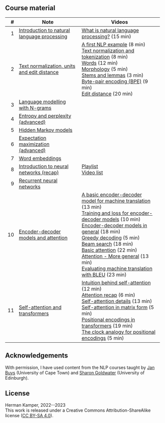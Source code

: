 ## Course material

| # | Note | Videos |
|---:|---|---|
| 1 | [Introduction to natural language processing](notes/01_intro_notes.pdf) | [What is natural language processing?](https://youtu.be/ZxG1YFrYuOU&list=PLmZlBIcArwhOqEQwyk2TBHmtEKTGPMu5d) (15 min) |
| 2 | [Text normalization, units and edit distance](notes/02_units_distance_notes.pdf) | [A first NLP example](https://youtu.be/k4Co_47zeO4&list=PLmZlBIcArwhOqEQwyk2TBHmtEKTGPMu5d) (8 min)<br>[Text normalization and tokenization](https://youtu.be/Y2FBKCwww50&list=PLmZlBIcArwhOqEQwyk2TBHmtEKTGPMu5d) (8 min)<br>[Words](https://youtu.be/o_v279Ip4GU&list=PLmZlBIcArwhOqEQwyk2TBHmtEKTGPMu5d) (12 min)<br>[Morphology](https://youtu.be/zMMrn7BZefc&list=PLmZlBIcArwhOqEQwyk2TBHmtEKTGPMu5d) (5 min)<br>[Stems and lemmas](https://youtu.be/DWsiL01hMwk&list=PLmZlBIcArwhOqEQwyk2TBHmtEKTGPMu5d) (3 min)<br>[Byte-pair encoding (BPE)](https://youtu.be/20xtCxAAkFw&list=PLmZlBIcArwhOqEQwyk2TBHmtEKTGPMu5d) (9 min)<br>[Edit distance](https://youtu.be/C2cRO9BqlZw&list=PLmZlBIcArwhOqEQwyk2TBHmtEKTGPMu5d) (20 min) |
| 3 | [Language modelling with N-grams](notes/03_lm_ngrams_notes.pdf) |  |
| 4 | [Entropy and perplexity (advanced)](notes/04_entropy_perplexity_notes.pdf) |  |
| 5 | [Hidden Markov models](notes/05_hmm_notes.pdf) |  |
| 6 | [Expectation maximization (advanced)](notes/06_em_notes.pdf) |  |
| 7 | [Word embeddings](notes/07_word_embeddings_notes.pdf) |  |
| 8 | [Introduction to neural networks (recap)](notes/08_nn_notes.pdf) | [Playlist](https://www.youtube.com/playlist?list=PLmZlBIcArwhMHnIrNu70mlvZOwe6MqWYn) <br> [Video list](https://www.kamperh.com/data414/#introduction-to-neural-networks) |
| 9 | [Recurrent neural networks](notes/09_rnn_notes.pdf) |  |
| 10 | [Encoder-decoder models and attention](notes/10_encdec_attention_notes.pdf) | [A basic encoder-decoder model for machine translation](https://youtu.be/gHk2IWivt_8&list=PLmZlBIcArwhPHmHzyM_cZJQ8_v5paQJTV) (13 min)<br>[Training and loss for encoder-decoder models](https://youtu.be/aBZUTuT1Izs&list=PLmZlBIcArwhPHmHzyM_cZJQ8_v5paQJTV) (10 min)<br>[Encoder-decoder models in general](https://youtu.be/N8AzPeAORKM&list=PLmZlBIcArwhPHmHzyM_cZJQ8_v5paQJTV) (18 min)<br>[Greedy decoding](https://youtu.be/DW5C3eqAFQM&list=PLmZlBIcArwhPHmHzyM_cZJQ8_v5paQJTV) (5 min)<br>[Beam search](https://youtu.be/uG3xoYNo3HM&list=PLmZlBIcArwhPHmHzyM_cZJQ8_v5paQJTV) (18 min)<br>[Basic attention](https://youtu.be/BSSoEtv5jvQ&list=PLmZlBIcArwhPHmHzyM_cZJQ8_v5paQJTV) (22 min)<br>[Attention - More general](https://youtu.be/k-5QMalS8bQ&list=PLmZlBIcArwhPHmHzyM_cZJQ8_v5paQJTV) (13 min)<br>[Evaluating machine translation with BLEU](https://youtu.be/evDKNiNs09o&list=PLmZlBIcArwhPHmHzyM_cZJQ8_v5paQJTV) (23 min) |
| 11 | [Self-attention and transformers](notes/11_transformers_notes.pdf) | [Intuition behind self-attention](https://youtu.be/Y9vUgnA7gxs&list=PLmZlBIcArwhOPR2s-FIR7WoqNaBML233s) (12 min)<br> [Attention recap](https://youtu.be/HOZBI1txEIg&list=PLmZlBIcArwhOPR2s-FIR7WoqNaBML233s) (6 min)<br> [Self-attention details](https://youtu.be/3Co5iwuuMcs&list=PLmZlBIcArwhOPR2s-FIR7WoqNaBML233s) (13 min)<br> [Self-attention in matrix form](https://youtu.be/Ex4qkB1rnhk&list=PLmZlBIcArwhOPR2s-FIR7WoqNaBML233s) (5 min)<br> [Positional encodings in transformers](https://youtu.be/5V9gZcAd6cE&list=PLmZlBIcArwhOPR2s-FIR7WoqNaBML233s) (19 min)<br> [The clock analogy for positional encodings](https://youtu.be/BkyEZwAf-Rw&list=PLmZlBIcArwhOPR2s-FIR7WoqNaBML233s) (5 min)<br>  |



## Acknowledgements

With permission, I have used content from the NLP courses taught by
[Jan Buys](https://www.janmbuys.com/) (University of Cape Town) and
[Sharon Goldwater](https://homepages.inf.ed.ac.uk/sgwater/)
(University of Edinburgh).


## License

Herman Kamper, 2022--2023  
This work is released under a Creative Commons Attribution-ShareAlike
license ([CC BY-SA 4.0](http://creativecommons.org/licenses/by-sa/4.0/)).
